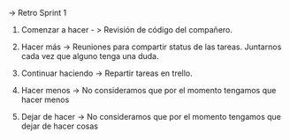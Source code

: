 -> Retro Sprint 1

1. Comenzar a hacer - >
   Revisión de código del compañero.

2. Hacer más ->
   Reuniones para compartir status de las tareas.
   Juntarnos cada vez que alguno tenga una duda.

3. Continuar haciendo ->
   Repartir tareas en trello.

4. Hacer menos ->
   No consideramos que por el momento tengamos que hacer menos

5. Dejar de hacer ->
   No consideramos que por el momento tengamos que dejar de hacer cosas
